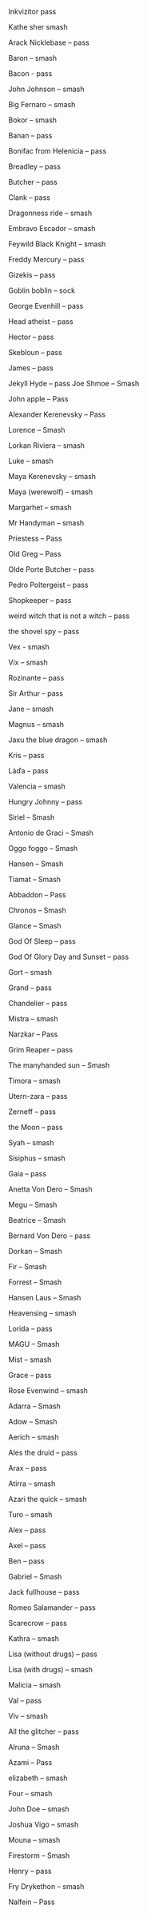Inkvizitor pass

Kathe sher smash

Arack Nicklebase – pass

Baron – smash

Bacon - pass

John Johnson – smash

Big Fernaro – smash

Bokor – smash

Banan – pass 

Bonifac from Helenicia – pass

Breadley – pass

Butcher – pass

Clank – pass

Dragonness ride – smash

Embravo Escador – smash

Feywild Black Knight – smash 

Freddy Mercury – pass

Gizekis – pass

Goblin boblin – sock

George Evenhill – pass

Head atheist – pass

Hector – pass

Skebloun – pass

James – pass

Jekyll Hyde – pass
Joe Shmoe – Smash

John apple – Pass

Alexander Kerenevsky – Pass

Lorence – Smash

Lorkan Riviera – smash

Luke – smash

Maya Kerenevsky – smash

Maya (werewolf) – smash

Margarhet – smash

Mr Handyman – smash

Priestess – Pass

Old Greg – Pass

Olde Porte Butcher – pass

Pedro Poltergeist – pass

Shopkeeper – pass

weird witch that is not a witch – pass

the shovel spy – pass

Vex - smash

Vix – smash

Rozinante – pass 

Sir Arthur – pass

Jane – smash 

Magnus – smash

Jaxu the blue dragon – smash

Kris – pass 

Láďa – pass

Valencia – smash

Hungry Johnny – pass

Siriel – Smash

Antonio de Graci – Smash

Oggo foggo – Smash

Hansen – Smash

Tiamat – Smash

Abbaddon – Pass

Chronos – Smash

Glance – Smash

God Of Sleep – pass

God Of Glory Day and Sunset – pass

Gort – smash

Grand – pass

Chandelier – pass

Mistra – smash

Narzkar – Pass

Grim Reaper – pass

The manyhanded sun – Smash

Timora – smash

Utern-zara – pass

Zerneff – pass

the Moon – pass

Syah – smash

Sisiphus – smash

Gaia – pass

Anetta Von Dero – Smash

Megu – Smash

Beatrice – Smash

Bernard Von Dero – pass

Dorkan – Smash 

Fir – Smash

Forrest – Smash

Hansen Laus – Smash

Heavensing – smash

Lorida – pass

MAGU – Smash

Mist – smash

Grace – pass

Rose Evenwind – smash 

Adarra – Smash

Adow – Smash

Aerich – smash

Ales the druid – pass

Arax – pass

Atirra – smash 

Azari the quick – smash

Turo – smash

Alex – pass

Axel – pass

Ben – pass

Gabriel – Smash

Jack fullhouse – pass

Romeo Salamander – pass

Scarecrow – pass

Kathra – smash

Lisa (without drugs) – pass

Lisa (with drugs) – smash

Malicia – smash

Val – pass

Viv – smash 

All the glitcher – pass

Alruna – Smash

Azami – Pass

elizabeth – smash 

Four – smash

John Doe – smash

Joshua Vigo – smash

Mouna – smash

Firestorm – Smash

Henry – pass

Fry Drykethon – smash

Nalfein – Pass
